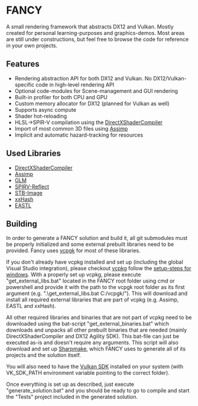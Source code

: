 # FANCY

A small rendering framework that abstracts DX12 and Vulkan.
Mostly created for personal learning-purposes and graphics-demos. Most areas are still under constructions, but feel free to browse the code for reference in your own projects.

## Features
* Rendering abstraction API for both DX12 and Vulkan. No DX12/Vulkan-specific code in high-level rendering API
* Optional code-modules for Scene-management and GUI rendering
* Built-in profiler for both CPU and GPU
* Custom memory allocator for DX12 (planned for Vulkan as well)
* Supports async compute
* Shader hot-reloading
* HLSL->SPIR-V compilation using the [DirectXShaderCompiler](https://github.com/microsoft/DirectXShaderCompiler)
* Import of most common 3D files using [Assimp](https://github.com/assimp/assimp)
* Implicit and automatic hazard-tracking for resources

## Used Libraries
* [DirectXShaderCompiler](https://github.com/microsoft/DirectXShaderCompiler)
* [Assimp](https://github.com/assimp/assimp)
* [GLM](https://github.com/g-truc/glm)
* [SPIRV-Reflect](https://github.com/chaoticbob/SPIRV-Reflect)
* [STB-Image](https://github.com/nothings/stb)
* [xxHash](https://github.com/Cyan4973/xxHash)
* [EASTL](https://github.com/electronicarts/EASTL)

## Building
In order to generate a FANCY solution and build it, all git submodules must be properly initialized and some external prebuilt libraries need to be provided. Fancy uses [vcpgk](https://github.com/microsoft/vcpkg) for most of these libraries.

If you don't already have vcpkg installed and set up (including the global Visual Studio integration), please checkout [vcpkg](https://github.com/microsoft/vcpkg) follow the [setup-steps for windows](https://github.com/microsoft/vcpkg#quick-start-windows).
With a properly set up vcpkg, please execute "get_external_libs.bat" located in the FANCY root folder using cmd or powershell and provide it with the path to the vcpgk root folder as its first argument (e.g. ".\get_external_libs.bat C:/vcpgk/"). This will download and install all required external libraries that are part of vcpkg (e.g. Assimp, EASTL and xxHash).

All other required libraries and binaries that are not part of vcpkg need to be downloaded using the bat-script "get_external_binaries.bat" which downloads and unpacks all other prebuilt binaries that are needed (mainly DirectXShaderCompiler and DX12 Agility SDK). This bat-file can just be executed as-is and doesn't require any arguments. This script will also download and set up [Sharpmake](https://github.com/ubisoft/Sharpmake), which FANCY uses to generate all of its projects and the solution itself. 

You will also need to have the [Vulkan SDK](https://www.lunarg.com/vulkan-sdk/) installed on your system (with VK_SDK_PATH environment variable pointing to the correct folder).

Once everything is set up as described, just execute "generate_solution.bat" and you should be ready to go to compile and start the "Tests" project included in the generated solution.